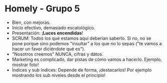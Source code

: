 # Homely - Grupo 5

* Bien, con mejoras.
* Inicio efectivo, demasiado escatológico.
* Presentación: ¡**Luces encendidas**!
* SCRUM: Todos los que estamos aquí deberían saberlo. Si no, no se pone porque sino podemos "insultar" a los que no lo sepas ("te vamos a hacer un favor diciéndote qué es").
* "Nosotros creemos" NUNCA, cifras y datos.
* Marketing es complicado, dar pistas de cómo vamos a hacerlo. Ejemplo, mostrar foto!
* Índices y sub índices: Depende de forma, ¡destacarlos! Por ejemplo mostrando los sub niveles desde el principio!
